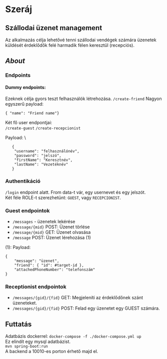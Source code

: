 # Szeráj
## Szállodai üzenet management

Az alkalmazás célja lehetővé tenni szállodai vendégek számára üzenetek küldését 
érdeklődők felé harmadik félen keresztül (recepciós).

## _About_
### Endpoints
#### Dummy endpoints:
Ezeknek célja gyors teszt felhasználók létrehozása.
`/create-friend`
Nagyon egyszerű payload: 

`{ "name": "Friend name"}`

Két fő user endpontjai:\
`/create-guest` `/create-recepcionist`

Payload: \
```
   {
   	"username": "felhasználónév",
   	"password": "jelszó",
   	"firstName": "Keresztnév",
   	"lastName": "Vezetéknév"
   }
```

### Authentikáció
`/login` endpoint alatt. From data-t vár, egy usernevet és egy jelszót. \
Két féle ROLE-t szerezhetünt: `GUEST`, vagy `RECEPCIONIST`.

### Guest endpointok
- `/messages` - üzenetek lekérése
- `/message/{mid}` POST: Üzenet törlése
- `/message/{mid}` GET: Üzenet olvasása
- `/message` POST: Üzenet lérehozása (1)

(1): Payload:

```
{
	"message": "üzenet",
	"friend": { "id": #target-id },
	"attachedPhoneNumber": "telefonszám"
}
```

### Receptionist endpointok
- `/messages/{gid}/{fid}` GET: Megjeleníti az érdeklődőnek szánt üzeneteket.
- `/messages/{gid}/{fid}` POST: Felad egy üzenetet egy GUEST számára.

## Futtatás
Adatbázis dockerrel: `docker-compose -f ./docker-compose.yml up` \
Ez elindít egy mysql adatbázist. \
`mvn spring-boot:run` \
A backend a 10010-es porton érhető majd el.

